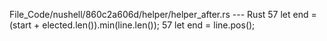 File_Code/nushell/860c2a606d/helper/helper_after.rs --- Rust
57         let end = (start + elected.len()).min(line.len());                                                                                                57         let end = line.pos();

